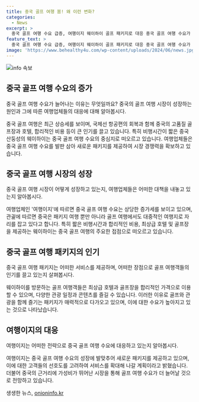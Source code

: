 ```yaml
---
title: 중국 골프 여행 붐! 왜 이런 변화?
categories:
  - News
excerpt: >
  중국 골프 여행 수요 급증, 여행이지 웨이하이 골프 패키지로 대응 중국 골프 여행 수요가 급증하며 중국 골프 여행시장이 선전하고 있는 가운데 국내 골프장은 경쟁력 하락에 직면하고 있습니다. 여행이지는 중국 골프 여행 수요를 발판 삼아 웨이하이 골프 패키지를 선보일 예정이며, 중국을 찾는 골프 여행객이 늘어나는 이유를 접근성과 합리적인 가격의 최상급 호텔, 골프장에 있다고 설명했습니다. 특히 웨이하이는 비행시간이 짧고, 인천~웨이하이 노선을 이용해 골프를 즐길 수 있는 상품이 인기를 끌고 있습니다. 이에 여행이지는 웨이하이 골프 패키지에 대한 홈쇼핑을 통한 마케팅을 펼칠 예정이며, 중국 골프 여행 수요가 더욱 늘어날 것으로 예상하고 있습니다.
feature_text: >
  중국 골프 여행 수요 급증, 여행이지 웨이하이 골프 패키지로 대응 중국 골프 여행 수요가 급증하며 중국 골프 여행시장이 선전하고 있는 가운데 국내 골프장은 경쟁력 하락에 직면하고 있습니다. 여행이지는 중국 골프 여행 수요를 발판 삼아 웨이하이 골프 패키지를 선보일 예정이며, 중국을 찾는 골프 여행객이 늘어나는 이유를 접근성과 합리적인 가격의 최상급 호텔, 골프장에 있다고 설명했습니다. 특히 웨이하이는 비행시간이 짧고, 인천~웨이하이 노선을 이용해 골프를 즐길 수 있는 상품이 인기를 끌고 있습니다. 이에 여행이지는 웨이하이 골프 패키지에 대한 홈쇼핑을 통한 마케팅을 펼칠 예정이며, 중국 골프 여행 수요가 더욱 늘어날 것으로 예상하고 있습니다.
image: 'https://www.behealthy4u.com/wp-content/uploads/2024/06/news.jpg'
---
```


<p><img src="https://www.behealthy4u.com/wp-content/uploads/2024/06/news.jpg" alt="info 속보" /></p>

<h2 data-ke-size="size26">중국 골프 여행 수요의 증가</h2>

<p data-ke-size="size16">중국 골프 여행 수요가 늘어나는 이유는 무엇일까요? 중국의 골프 여행 시장이 성장하는 원인과 그에 따른 여행업체들의 대응에 대해 알아봅시다.</p>

<p>중국 골프 여행은 최근 상승세를 보이며, 국제선 항공편의 회복과 함께 중국의 고품질 골프장과 호텔, 합리적인 비용 등이 큰 인기를 끌고 있습니다. 특히 비행시간이 짧은 중국 산둥성의 웨이하이는 중국 골프 여행 수요의 중심지로 떠오르고 있습니다. 여행업체들은 중국 골프 여행 수요를 발판 삼아 새로운 패키지를 제공하여 시장 경쟁력을 확보하고 있습니다.</p>

<h2 data-ke-size="size26">중국 골프 여행 시장의 성장</h2>

<p data-ke-size="size16">중국 골프 여행 시장이 어떻게 성장하고 있는지, 여행업체들은 어떠한 대책을 내놓고 있는지 알아봅시다.</p>

<p>여행업체인 '여행이지'에 따르면 중국 골프 여행 수요는 상당한 증가세를 보이고 있으며, 관긡에 따르면 중국은 패키지 여행 뿐만 아니라 골프 여행에서도 대중적인 여행지로 자리를 잡고 있다고 합니다. 특히 짧은 비행시간과 합리적인 비용, 최상급 호텔 및 골프장을 제공하는 웨이하이는 중국 골프 여행의 주요한 접점으로 떠오르고 있습니다.</p>

<h2 data-ke-size="size26">중국 골프 여행 패키지의 인기</h2>

<p data-ke-size="size16">중국 골프 여행 패키지는 어떠한 서비스를 제공하며, 어떠한 장점으로 골프 여행객들의 인기를 끌고 있는지 살펴봅시다.</p>

<p>웨이하이를 방문하는 골프 여행객들은 최상급 호텔과 골프장을 합리적인 가격으로 이용할 수 있으며, 다양한 관광 일정과 콘텐츠를 즐길 수 있습니다. 이러한 이유로 골프와 관광을 함께 즐기는 패키지가 매력적으로 다가오고 있으며, 이에 대한 수요가 높아지고 있는 것으로 나타났습니다.</p>

<h2 data-ke-size="size26">여행이지의 대응</h2>

<p data-ke-size="size16">여행이지는 어떠한 전략으로 중국 골프 여행 수요에 대응하고 있는지 알아봅시다.</p>

<p>여행이지는 중국 골프 여행 수요의 성장에 발맞추어 새로운 패키지를 제공하고 있으며, 이에 대한 고객들의 선호도를 고려하여 서비스를 확대해 나갈 계획이라고 밝혔습니다. 더불어 중국의 근거리에 가성비가 뛰어난 시장을 통해 골프 여행 수요가 더 늘어날 것으로 전망하고 있습니다.</p>
생생한 뉴스, <a href="https://onioninfo.kr" rel="dofollow">onioninfo.kr</a>



